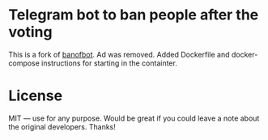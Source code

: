 # Telegram bot to ban people after the voting
This is a fork of [banofbot](https://github.com/backmeupplz/banofbot).
Ad was removed.
Added Dockerfile and docker-compose instructions for starting in the containter.

# License
MIT — use for any purpose. Would be great if you could leave a note about the original developers. Thanks!
